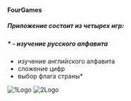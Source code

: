 #### FourGames
##### *Приложение состоит из четырех игр:*
##### * - изучение русского алфавита
- изучение английского алфавита
- сложение цифр
- выбор флага страны*

![1Logo](https://user-images.githubusercontent.com/79313522/230345159-9cee4033-c94c-4724-b3a6-7912d1d68428.jpg)
![2Logo](https://user-images.githubusercontent.com/79313522/230345175-2a44183e-9339-4e6f-83a2-e3b12d0295db.jpg)




